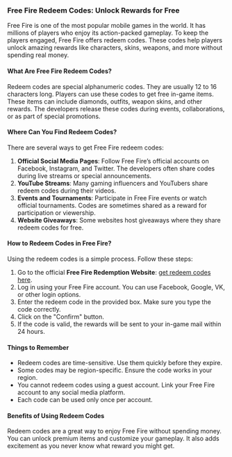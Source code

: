 ### Free Fire Redeem Codes: Unlock Rewards for Free

Free Fire is one of the most popular mobile games in the world. It has millions of players who enjoy its action-packed gameplay. To keep the players engaged, Free Fire offers redeem codes. These codes help players unlock amazing rewards like characters, skins, weapons, and more without spending real money.

#### What Are Free Fire Redeem Codes?

Redeem codes are special alphanumeric codes. They are usually 12 to 16 characters long. Players can use these codes to get free in-game items. These items can include diamonds, outfits, weapon skins, and other rewards. The developers release these codes during events, collaborations, or as part of special promotions.

#### Where Can You Find Redeem Codes?

There are several ways to get Free Fire redeem codes:

1. **Official Social Media Pages**: Follow Free Fire’s official accounts on Facebook, Instagram, and Twitter. The developers often share codes during live streams or special announcements.
2. **YouTube Streams**: Many gaming influencers and YouTubers share redeem codes during their videos.
3. **Events and Tournaments**: Participate in Free Fire events or watch official tournaments. Codes are sometimes shared as a reward for participation or viewership.
4. **Website Giveaways**: Some websites host giveaways where they share redeem codes for free.

#### How to Redeem Codes in Free Fire?

Using the redeem codes is a simple process. Follow these steps:

1. Go to the official **Free Fire Redemption Website**: [get redeem codes here](https://gogglekaro.com/free-fire-diamonds-how-to-earn-and-use-them-effectively-in-2025/).
2. Log in using your Free Fire account. You can use Facebook, Google, VK, or other login options.
3. Enter the redeem code in the provided box. Make sure you type the code correctly.
4. Click on the "Confirm" button.
5. If the code is valid, the rewards will be sent to your in-game mail within 24 hours.

#### Things to Remember

- Redeem codes are time-sensitive. Use them quickly before they expire.
- Some codes may be region-specific. Ensure the code works in your region.
- You cannot redeem codes using a guest account. Link your Free Fire account to any social media platform.
- Each code can be used only once per account.

#### Benefits of Using Redeem Codes

Redeem codes are a great way to enjoy Free Fire without spending money. You can unlock premium items and customize your gameplay. It also adds excitement as you never know what reward you might get.

